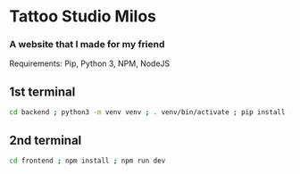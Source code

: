 # Tattoo Studio Milos

### A website that I made for my friend

Requirements: Pip, Python 3, NPM, NodeJS


## 1st terminal

```sh
cd backend ; python3 -m venv venv ; . venv/bin/activate ; pip install -r requirements.txt ; python app.py
```


## 2nd terminal

```sh
cd frontend ; npm install ; npm run dev
```
